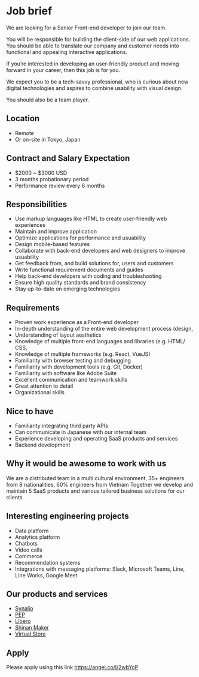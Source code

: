# Job brief

We are looking for a Senior Front-end developer to join our team.

You will be responsible for building the client-side of our web applications.
You should be able to translate our company and customer needs into functional and appealing interactive applications.

If you’re interested in developing an user-friendly product and moving forward in your career, then this job is for you.

We expect you to be a tech-savvy professional, who is curious about new digital technologies and aspires to combine usability with visual design.

You should also be a team player.

## Location

- Remote
- Or on-site in Tokyo, Japan

## Contract and Salary Expectation

- $2000 ~ $3000 USD
- 3 months probationary period
- Performance review every 6 months

## Responsibilities

- Use markup languages like HTML to create user-friendly web experiences
- Maintain and improve application
- Optimize applications for performance and usuability
- Design mobile-based features
- Collaborate with back-end developers and web designers to improve usuability
- Get feedback from, and build solutions for, users and customers
- Write functional requirement documents and guides
- Help back-end developers with coding and troubleshooting
- Ensure high quality standards and brand consistency
- Stay up-to-date on emerging technologies

## Requirements

- Proven work experience as a Front-end developer
- In-depth understanding of the entire web development process (design,
- Understanding of layout aesthetics
- Knowledge of multiple front-end languages and libraries (e.g. HTML/ CSS,
- Knowledge of multiple frameworks (e.g. React, VueJS)
- Familiarity with browser testing and debugging
- Familiarity with development tools (e.g. Git, Docker)
- Familiarity with software like Adobe Suite
- Excellent communication and teamwork skills
- Great attention to detail
- Organizational skills

## Nice to have

- Familiarity integrating third party APIs
- Can communicate in Japanese with our internal team
- Experience developing and operating SaaS products and services
- Backend development

## Why it would be awesome to work with us

We are a distributed team in a multi cultural environment, 35+ engineers from 8 nationalities, 60% engineers from Vietnam
Together we develop and maintain 5 SaaS products and various tailored business solutions for our clients

## Interesting engineering projects

- Data platform
- Analytics platform
- Chatbots
- Video calls
- Commerce
- Recommendation systems
- Integrations with messaging platforms: Slack, Microsoft Teams, Line, Line Works, Google Meet

## Our products and services

- [Synalio](https://synal.io/)
- [PEP](https://pep.work/)
- [Libero](https://libero-app.com/)
- [Shinan Maker](https://shindan-maker.com/)
- [Virtual Store](https://virtualstore.jp/)

## Apply

Please apply using this link
https://angel.co/l/2wbYoP
